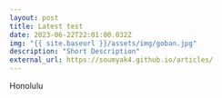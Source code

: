 ```yaml
---
layout: post
title: Latest test
date: 2023-06-22T22:01:00.032Z
img: "{{ site.baseurl }}/assets/img/goban.jpg"
description: "Short Description"
external_url: https://soumyak4.github.io/articles/
---
```

Honolulu
